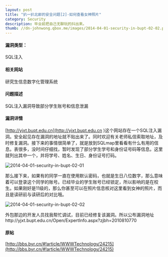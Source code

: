 ```yaml
---
layout: post
title: "扒一扒北邮的安全问题[2]-如何查看女神照片"
category: Security
description: 毕业前把自己无聊玩的抖出来。
thumb: //dn-johnwong.qbox.me/images/2014-04-01-security-in-bupt-02-02.png
---
```


#### 漏洞类型： 

SQL注入

#### 相关网站

研究生信息数字化管理系统 

#### 问题描述

SQL注入漏洞导致部分学生账号和信息泄漏 

#### 漏洞详情

[http://yjxt.bupt.edu.cn](http://yjxt.bupt.edu.cn )这个网站存在一个SQL注入漏洞。安全起见存在漏洞的地址就不贴出来了。同时欢迎有关老师私信索取地址，及时修复漏洞。接下来的事情很简单了，就是放到SQLmap里看看有什么有用的信息。表很多，没时间仔细找，暂时发现了部分学生学号和身份证号码等信息。这里就列出其中一个，并将学号、姓名、生日、身份证号打码。 

![2014-04-01-security-in-bupt-02-01](//dn-johnwong.qbox.me/images/2014-04-01-security-in-bupt-02-01.png)

那么接下来，如果有的同学一直在使用默认密码，也就是生日八位数字，那么意味着可以登录这个同学的账号。已经毕业的学生账号已经锁定，所以影响的是在校生。如果刚好是11级的，那么你甚至可以在照片信息核对这里看到女神的照片，而且是读研前与读研后的对比哦。 

![2014-04-01-security-in-bupt-02-02](//dn-johnwong.qbox.me/images/2014-04-01-security-in-bupt-02-02.png)

外包那边的开发人员找我帮忙调试，目前已经修复该漏洞。所以公布漏洞地址http://yjxt.bupt.edu.cn/Open/ExpertInfo.aspx?zjbh=2010810770

#### 原帖

[http://bbs.byr.cn/#!article/WWWTechnology/24215](http://bbs.byr.cn/#!article/WWWTechnology/24215)